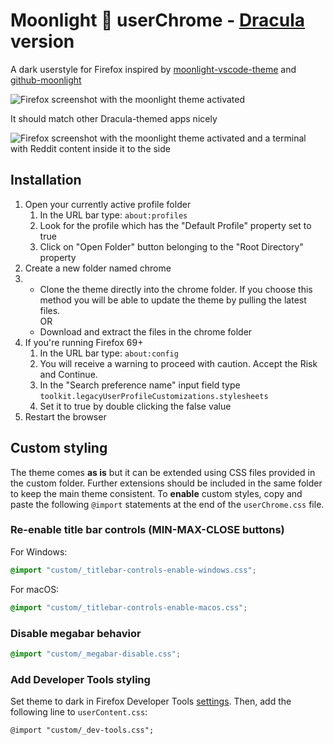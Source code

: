 # Moonlight 🌌 userChrome - [Dracula](https://draculatheme.com/) version

A dark userstyle for Firefox inspired by [moonlight-vscode-theme](https://github.com/atomiks/moonlight-vscode-theme) and [github-moonlight](https://github.com/Brettm12345/github-moonlight)

![Firefox screenshot with the moonlight theme activated](https://user-images.githubusercontent.com/1681236/109684344-172c4000-7b78-11eb-88c1-91f9df196c49.png)

It should match other Dracula-themed apps nicely

![Firefox screenshot with the moonlight theme activated and a terminal with Reddit content inside it to the side](https://user-images.githubusercontent.com/1681236/109684797-89048980-7b78-11eb-9820-ad437ccbe1c0.png)



## Installation

1. Open your currently active profile folder
    1. In the URL bar type: `about:profiles`
    2. Look for the profile which has the "Default Profile" property set to true
    3. Click on "Open Folder" button belonging to the "Root Directory" property
2. Create a new folder named chrome
3.  - Clone the theme directly into the chrome folder. If you choose this method you will be able to update the theme by pulling the latest files.  
      OR
    - Download and extract the files in the chrome folder
4. If you're running Firefox 69+
    1. In the URL bar type: `about:config`
    2. You will receive a warning to proceed with caution. Accept the Risk and Continue.
    3. In the "Search preference name" input field type `toolkit.legacyUserProfileCustomizations.stylesheets`
    4. Set it to true by double clicking the false value
5. Restart the browser

## Custom styling

The theme comes **as is** but it can be extended using CSS files provided in the custom folder. Further extensions should be included in the same folder to keep the main theme consistent.
To **enable** custom styles, copy and paste the following `@import` statements at the end of the `userChrome.css` file.

### Re-enable title bar controls (MIN-MAX-CLOSE buttons)

For Windows:

```css
@import "custom/_titlebar-controls-enable-windows.css";
```

For macOS:

```css
@import "custom/_titlebar-controls-enable-macos.css";
```

### Disable megabar behavior

```css
@import "custom/_megabar-disable.css";
```

### Add Developer Tools styling

Set theme to dark in Firefox Developer Tools [settings](https://developer.mozilla.org/en-US/docs/Tools/Settings). Then, add the following line to `userContent.css`:

```
@import "custom/_dev-tools.css";
```

